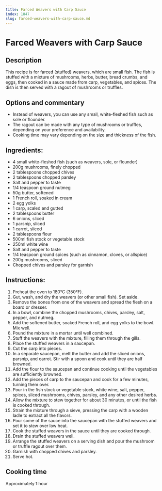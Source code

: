 ```yaml
---
title: Farced Weavers with Carp Sauce
index: 1847
slug: farced-weavers-with-carp-sauce.md
---
```


# Farced Weavers with Carp Sauce

## Description
This recipe is for farced (stuffed) weavers, which are small fish. The fish is stuffed with a mixture of mushrooms, herbs, butter, bread crumbs, and eggs, then cooked in a sauce made from carp, vegetables, and spices. The dish is then served with a ragout of mushrooms or truffles.

## Options and commentary
- Instead of weavers, you can use any small, white-fleshed fish such as sole or flounder.
- The ragout can be made with any type of mushrooms or truffles, depending on your preference and availability.
- Cooking time may vary depending on the size and thickness of the fish.

## Ingredients:
- 4 small white-fleshed fish (such as weavers, sole, or flounder)
- 200g mushrooms, finely chopped
- 2 tablespoons chopped chives
- 2 tablespoons chopped parsley
- Salt and pepper to taste
- 1/4 teaspoon ground nutmeg
- 50g butter, softened
- 1 French roll, soaked in cream
- 2 egg yolks
- 1 carp, scaled and gutted
- 2 tablespoons butter
- 6 onions, sliced
- 1 parsnip, sliced
- 1 carrot, sliced
- 2 tablespoons flour
- 500ml fish stock or vegetable stock
- 250ml white wine
- Salt and pepper to taste
- 1/4 teaspoon ground spices (such as cinnamon, cloves, or allspice)
- 200g mushrooms, sliced
- Chopped chives and parsley for garnish

## Instructions:
1. Preheat the oven to 180°C (350°F).
2. Gut, wash, and dry the weavers (or other small fish). Set aside.
3. Remove the bones from one of the weavers and spread the flesh on a board or dresser.
4. In a bowl, combine the chopped mushrooms, chives, parsley, salt, pepper, and nutmeg.
5. Add the softened butter, soaked French roll, and egg yolks to the bowl. Mix well.
6. Pound the mixture in a mortar until well combined.
7. Stuff the weavers with the mixture, filling them through the gills.
8. Place the stuffed weavers in a saucepan.
9. Cut the carp into pieces.
10. In a separate saucepan, melt the butter and add the sliced onions, parsnip, and carrot. Stir with a spoon and cook until they are half browned.
11. Add the flour to the saucepan and continue cooking until the vegetables are sufficiently browned.
12. Add the pieces of carp to the saucepan and cook for a few minutes, turning them over.
13. Pour in the fish stock or vegetable stock, white wine, salt, pepper, spices, sliced mushrooms, chives, parsley, and any other desired herbs.
14. Allow the mixture to stew together for about 30 minutes, or until the fish is cooked through.
15. Strain the mixture through a sieve, pressing the carp with a wooden ladle to extract all the flavors.
16. Pour some of the sauce into the saucepan with the stuffed weavers and set it to stew over low heat.
17. Cook the stuffed weavers in the sauce until they are cooked through.
18. Drain the stuffed weavers well.
19. Arrange the stuffed weavers on a serving dish and pour the mushroom or truffle ragout over them.
20. Garnish with chopped chives and parsley.
21. Serve hot.

## Cooking time
Approximately 1 hour